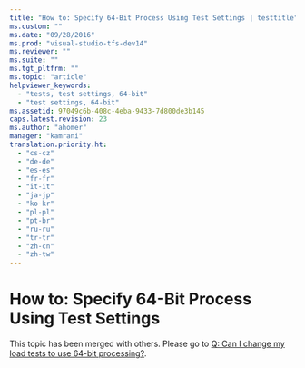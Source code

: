 ```yaml
---
title: "How to: Specify 64-Bit Process Using Test Settings | testtitle"
ms.custom: ""
ms.date: "09/28/2016"
ms.prod: "visual-studio-tfs-dev14"
ms.reviewer: ""
ms.suite: ""
ms.tgt_pltfrm: ""
ms.topic: "article"
helpviewer_keywords: 
  - "tests, test settings, 64-bit"
  - "test settings, 64-bit"
ms.assetid: 97049c6b-408c-4eba-9433-7d800de3b145
caps.latest.revision: 23
ms.author: "ahomer"
manager: "kamrani"
translation.priority.ht: 
  - "cs-cz"
  - "de-de"
  - "es-es"
  - "fr-fr"
  - "it-it"
  - "ja-jp"
  - "ko-kr"
  - "pl-pl"
  - "pt-br"
  - "ru-ru"
  - "tr-tr"
  - "zh-cn"
  - "zh-tw"
---
```

# How to: Specify 64-Bit Process Using Test Settings
This topic has been merged with others. Please go to [Q: Can I change my load tests to use 64-bit processing?](http://msdn.microsoft.com/en-us/7041cbcf-9ab1-4579-98ff-8f296aeaded4).
